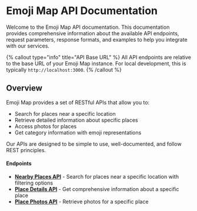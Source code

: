 # Emoji Map API Documentation

Welcome to the Emoji Map API documentation. This documentation provides comprehensive information about the available API endpoints, request parameters, response formats, and examples to help you integrate with our services.

{% callout type="info" title="API Base URL" %}
All API endpoints are relative to the base URL of your Emoji Map instance. For local development, this is typically `http://localhost:3000`.
{% /callout %}

## Overview

Emoji Map provides a set of RESTful APIs that allow you to:

- Search for places near a specific location
- Retrieve detailed information about specific places
- Access photos for places
- Get category information with emoji representations

Our APIs are designed to be simple to use, well-documented, and follow REST principles.

#### Endpoints

- [**Nearby Places API**](/docs/api/places/nearby) - Search for places near a specific location with filtering options
- [**Place Details API**](/docs/api/places/details) - Get comprehensive information about a specific place
- [**Place Photos API**](/docs/api/places/photos) - Retrieve photos for a specific place


